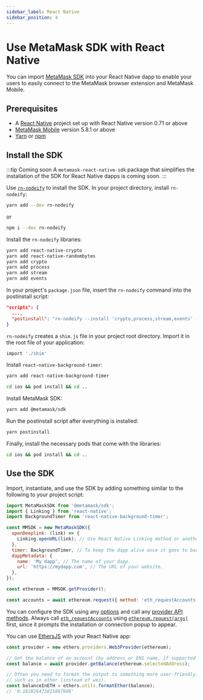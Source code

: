 ```yaml
---
sidebar_label: React Native
sidebar_position: 4
---
```


# Use MetaMask SDK with React Native

You can import [MetaMask SDK](../../../../concepts/sdk.md) into your React Native dapp to enable your
users to easily connect to the MetaMask browser extension and MetaMask Mobile.

## Prerequisites

- A [React Native](https://reactnative.dev/docs/0.71/getting-started) project set up with React Native version 0.71 or above
- [MetaMask Mobile](https://github.com/MetaMask/metamask-mobile) version 5.8.1 or above
- [Yarn](https://yarnpkg.com/getting-started/install) or
  [npm](https://docs.npmjs.com/downloading-and-installing-node-js-and-npm)

## Install the SDK

:::tip Coming soon
A `metamask-react-native-sdk` package that simplifies the installation of the SDK for React Native
dapps is coming soon.
:::

Use [`rn-nodeify`](https://github.com/tradle/rn-nodeify) to install the SDK.
In your project directory, install `rn-nodeify`:

```bash
yarn add --dev rn-nodeify
```

or

```bash
npm i --dev rn-nodeify
```

Install the `rn-nodeify` libraries:

```bash
yarn add react-native-crypto
yarn add react-native-randombytes
yarn add crypto
yarn add process
yarn add stream
yarn add events
```

In your project's `package.json` file, insert the `rn-nodeify` command into the postinstall script:

```json title="package.json"
"scripts": {
  ...,
  "postinstall": "rn-nodeify --install 'crypto,process,stream,events' --hack"
}
```

`rn-nodeify` creates a `shim.js` file in your project root directory.
Import it in the root file of your application:

```bash
import './shim'
```

Install `react-native-background-timer`:

```bash
yarn add react-native-background-timer

cd ios && pod install && cd ..
```

Install MetaMask SDK:

```bash
yarn add @metamask/sdk
```

Run the postinstall script after everything is installed:

```bash
yarn postinstall
```

Finally, install the necessary pods that come with the libraries:

```bash
cd ios && pod install && cd ..
```

## Use the SDK

Import, instantiate, and use the SDK by adding something similar to the following to your project script:

```javascript
import MetaMaskSDK from '@metamask/sdk';
import { Linking } from 'react-native';
import BackgroundTimer from 'react-native-background-timer';

const MMSDK = new MetaMaskSDK({
  openDeeplink: (link) => {
    Linking.openURL(link); // Use React Native Linking method or another way of opening deeplinks.
  },
  timer: BackgroundTimer, // To keep the dapp alive once it goes to background.
  dappMetadata: {
    name: 'My dapp', // The name of your dapp.
    url: 'https://mydapp.com', // The URL of your website.
  },
});

const ethereum = MMSDK.getProvider();

const accounts = await ethereum.request({ method: 'eth_requestAccounts' });
```

You can configure the SDK using any [options](../../../../reference/sdk-js-options.md) and call any
[provider API methods](../../../../reference/provider-api.md).
Always call [`eth_requestAccounts`](../../../../reference/rpc-api.md#eth_requestaccounts) using
[`ethereum.request(args)`](../../../../reference/provider-api.md#windowethereumrequestargs) first,
since it prompts the installation or connection popup to appear.

You can use [EthersJS](https://docs.ethers.io/v5/getting-started/) with your React Native app:

```javascript
const provider = new ethers.providers.Web3Provider(ethereum);

// Get the balance of an account (by address or ENS name, if supported by network).
const balance = await provider.getBalance(ethereum.selectedAddress);

// Often you need to format the output to something more user-friendly,
// such as in ether (instead of wei).
const balanceInETH = ethers.utils.formatEther(balance);
// '0.182826475815887608'
```
